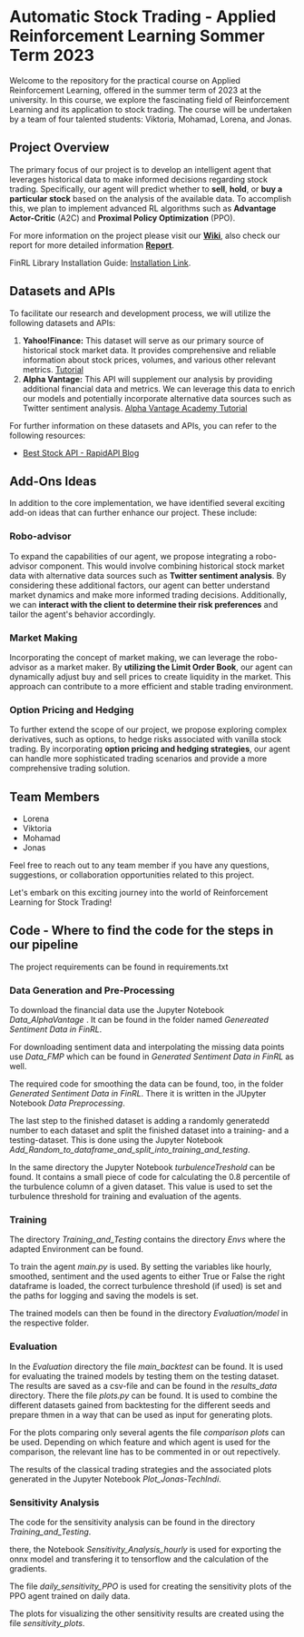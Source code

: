 # Automatic Stock Trading - Applied Reinforcement Learning Sommer Term 2023

Welcome to the repository for the practical course on Applied Reinforcement Learning, offered in the summer term of 2023 at the university. In this course, we explore the fascinating field of Reinforcement Learning and its application to stock trading. The course will be undertaken by a team of four talented students: Viktoria, Mohamad, Lorena, and Jonas.

## Project Overview

The primary focus of our project is to develop an intelligent agent that leverages historical data to make informed decisions regarding stock trading. Specifically, our agent will predict whether to **sell**, **hold**, or **buy a particular stock** based on the analysis of the available data. To accomplish this, we plan to implement advanced RL algorithms such as **Advantage Actor-Critic** (A2C) and **Proximal Policy Optimization** (PPO).

For more information on the project please visit our [**Wiki**](https://github.com/Hajuj/Applied-Reinforcement-Learning-for-Stock-Trading/wiki), also check our report for more detailed information [**Report**](https://github.com/Hajuj/Applied-Reinforcement-Learning-for-Stock-Trading/blob/main/ARL_Stock_Trading.pdf).

FinRL Library Installation Guide: [Installation Link](https://finrl.readthedocs.io/en/latest/start/installation.html).

## Datasets and APIs 

To facilitate our research and development process, we will utilize the following datasets and APIs:

1. **Yahoo!Finance:** This dataset will serve as our primary source of historical stock market data. It provides comprehensive and reliable information about stock prices, volumes, and various other relevant metrics. [Tutorial](https://algotrading101.com/learn/yahoo-finance-api-guide/)
2. **Alpha Vantage:** This API will supplement our analysis by providing additional financial data and metrics. We can leverage this data to enrich our models and potentially incorporate alternative data sources such as Twitter sentiment analysis. [Alpha Vantage Academy Tutorial](https://www.alphavantage.co/academy/)

For further information on these datasets and APIs, you can refer to the following resources:
- [Best Stock API - RapidAPI Blog](https://rapidapi.com/blog/best-stock-api/)

## Add-Ons Ideas

In addition to the core implementation, we have identified several exciting add-on ideas that can further enhance our project. These include:

### Robo-advisor

To expand the capabilities of our agent, we propose integrating a robo-advisor component. This would involve combining historical stock market data with alternative data sources such as **Twitter sentiment analysis**. By considering these additional factors, our agent can better understand market dynamics and make more informed trading decisions. Additionally, we can **interact with the client to determine their risk preferences** and tailor the agent's behavior accordingly.

### Market Making

Incorporating the concept of market making, we can leverage the robo-advisor as a market maker. By **utilizing the Limit Order Book**, our agent can dynamically adjust buy and sell prices to create liquidity in the market. This approach can contribute to a more efficient and stable trading environment.

### Option Pricing and Hedging

To further extend the scope of our project, we propose exploring complex derivatives, such as options, to hedge risks associated with vanilla stock trading. By incorporating **option pricing and hedging strategies**, our agent can handle more sophisticated trading scenarios and provide a more comprehensive trading solution.

## Team Members

- Lorena
- Viktoria
- Mohamad
- Jonas

Feel free to reach out to any team member if you have any questions, suggestions, or collaboration opportunities related to this project.

Let's embark on this exciting journey into the world of Reinforcement Learning for Stock Trading!

## Code - Where to find the code for the steps in our pipeline

The project requirements can be found in requirements.txt 

### Data Generation and Pre-Processing

To download the financial data use the Jupyter Notebook *Data_AlphaVantage* . It can be found in the folder named *Genereated Sentiment Data in FinRL*. 

For downloading sentiment data and interpolating the missing data points use *Data_FMP* which can be found in *Generated Sentiment Data in FinRL* as well.

The required code for smoothing the data can be found, too,  in the folder *Generated Sentiment Data in FinRL*. There it is written in the JUpyter Notebook *Data Preprocessing*.

The last step to the finished dataset is adding a randomly generatedd number to each dataset and split the finished dataset into a training- and a testing-dataset. This is done using the Jupyter Notebook *Add_Random_to_dataframe_and_split_into_training_and_testing*.

In the same directory the Jupyter Notebook *turbulenceTreshold* can be found. It contains a small piece of code for calculating the 0.8 percentile of the turbulence column of  a given dataset. This value is used to set the turbulence threshold for training and evaluation of the agents. 

### Training
The directory *Training_and_Testing* contains the directory *Envs* where the adapted Environment can be found. 

To train the agent *main.py* is used. By setting the variables like hourly, smoothed, sentiment and the used agents to either True or False the right dataframe is loaded, the correct turbulence threshold (if used) is set and the paths for logging and saving the models is set. 

The trained models can then be found in the directory *Evaluation/model* in the respective folder. 

### Evaluation

In the *Evaluation* directory the file *main_backtest* can be found. It is used for evaluating the trained models by testing them on the testing dataset. The results are saved as a csv-file and can be found in the *results_data* directory.
There the file *plots.py* can be found. It is used to combine the different datasets gained from backtesting for the different seeds and prepare thmen in a way that can be used as input for generating plots.

For the plots comparing only several agents the file *comparison plots* can be used. Depending on which feature and which agent is used for the comparison, the relevant line has to be commented in or out repectively. 

The results of the classical trading strategies and the associated plots generated in the Jupyter Notebook *Plot_Jonas-TechIndi*. 

### Sensitivity Analysis

The code for the sensitivity analysis can be found in the directory *Training_and_Testing*. 

there, the Notebook *Sensitivity_Analysis_hourly* is used for exporting the onnx model and transfering it to tensorflow and the calculation of the gradients. 

The file *daily_sensitivity_PPO* is used for creating the sensitivity plots of the PPO agent trained on daily data.

The plots for visualizing the other sensitivity results are created using the file *sensitivity_plots*.



